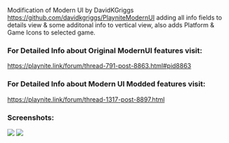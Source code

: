 Modification of Modern UI by DavidKGriggs https://github.com/davidkgriggs/PlayniteModernUI adding all info fields to details view & some additonal info to vertical view, also adds Platform & Game Icons to selected game.

### For Detailed Info about Original ModernUI features visit:
https://playnite.link/forum/thread-791-post-8863.html#pid8863

### For Detailed Info about Modern UI Modded features visit:
https://playnite.link/forum/thread-1317-post-8897.html

### Screenshots:
![](https://github.com/HexSupernatural/PlayniteModernUIModded/blob/main/Media/screenshot_01.png)
![](https://raw.githubusercontent.com/HexSupernatural/PlayniteModernUIModded/main/Media/screenshot_02.png)
